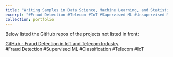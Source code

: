 ```yaml
---
title: "Writing Samples in Data Science, Machine Learning, and Statistical Modeling"
excerpt: "#Fraud Detection #Telecom #IoT #Supervised ML #Unsupervised ML #Classification #Statistical Modeling"
collection: portfolio
---
```


<!-- ![image idea](/images/RFM-500.png)<br/>
*Image Caption*<br/><br/> -->

Below listed the GitHub repos of the projects not listed in front:

[GitHub - Fraud Detection in IoT and Telecom Industry](https://github.com/Tego-Chang/Data-Science-Design-Writing-Visualization-Samples/tree/main/Fraud_detection_telecom)<br/>
#Fraud Detection #Supervised ML #Classification #Telecom #IoT<br/>